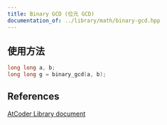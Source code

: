 ```yaml
---
title: Binary GCD (位元 GCD)
documentation_of: ../library/math/binary-gcd.hpp
---
```


## 使用方法
```cpp
long long a, b;
long long g = binary_gcd(a, b);
```

## References
[AtCoder Library document](https://atcoder.github.io/ac-library/production/document_en/dsu.html)
